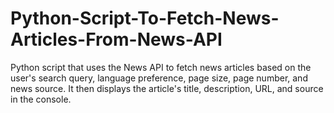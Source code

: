 # Python-Script-To-Fetch-News-Articles-From-News-API
Python script that uses the News API to fetch news articles based on the user's search query, language preference, page size, page number, and news source. It then displays the article's title, description, URL, and source in the console.
